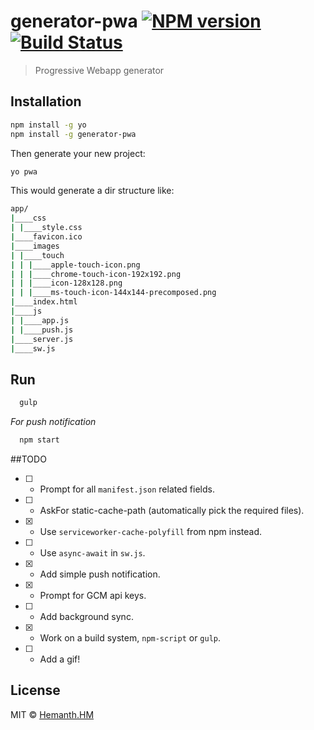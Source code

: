 # generator-pwa [![NPM version][npm-image]][npm-url] [![Build Status][travis-image]][travis-url]
> Progressive Webapp generator

## Installation

```bash
npm install -g yo
npm install -g generator-pwa
```

Then generate your new project:

```bash
yo pwa
```

This would generate a dir structure like:

```sh
app/
|____css
| |____style.css
|____favicon.ico
|____images
| |____touch
| | |____apple-touch-icon.png
| | |____chrome-touch-icon-192x192.png
| | |____icon-128x128.png
| | |____ms-touch-icon-144x144-precomposed.png
|____index.html
|____js
| |____app.js
| |____push.js
|____server.js
|____sw.js
```

## Run

```bash
  gulp
```

*For push notification*

```bash
  npm start
```

##TODO

- [ ] - Prompt for all `manifest.json` related fields.

- [ ] - AskFor static-cache-path (automatically pick the required files).

- [x] - Use `serviceworker-cache-polyfill` from npm instead.

- [ ] - Use `async-await` in `sw.js`.

- [x] - Add simple push notification.

- [x] - Prompt for GCM api keys.

- [ ] - Add background sync.

- [x] - Work on a build system, `npm-script` or `gulp`.

- [ ] - Add a gif!


## License

MIT © [Hemanth.HM](https://h3manth.com)


[npm-image]: https://badge.fury.io/js/generator-pwa.svg
[npm-url]: https://npmjs.org/package/generator-pwa
[travis-image]: https://travis-ci.org/hemanth/generator-pwa.svg?branch=master
[travis-url]: https://travis-ci.org/hemanth/generator-pwa
